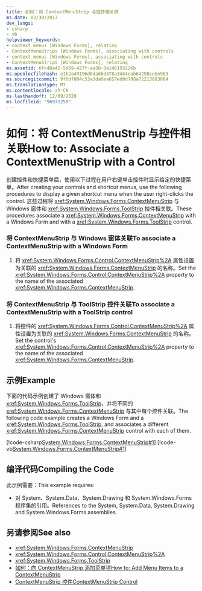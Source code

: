```yaml
---
title: 如何：将 ContextMenuStrip 与控件相关联
ms.date: 03/30/2017
dev_langs:
- csharp
- vb
helpviewer_keywords:
- context menus [Windows Forms], relating
- ContextMenuStrips [Windows Forms], associating with controls
- context menus [Windows Forms], associating with controls
- ContextMenuStrips [Windows Forms], relating
ms.assetid: 6fc40a42-5d69-427f-aa30-0a146193226b
ms.openlocfilehash: e1b2a49196d6da66d478a3d44eab64298cebe969
ms.sourcegitcommit: 9f6df084c53a3da0ea657ed0d708a72213683084
ms.translationtype: MT
ms.contentlocale: zh-CN
ms.lasthandoff: 12/09/2020
ms.locfileid: "96971259"
---
```

# <a name="how-to-associate-a-contextmenustrip-with-a-control"></a><span data-ttu-id="c236e-102">如何：将 ContextMenuStrip 与控件相关联</span><span class="sxs-lookup"><span data-stu-id="c236e-102">How to: Associate a ContextMenuStrip with a Control</span></span>
<span data-ttu-id="c236e-103">创建控件和快捷菜单后，使用以下过程在用户右键单击控件时显示给定的快捷菜单。</span><span class="sxs-lookup"><span data-stu-id="c236e-103">After creating your controls and shortcut menus, use the following procedures to display a given shortcut menu when the user right-clicks the control.</span></span> <span data-ttu-id="c236e-104">这些过程将 <xref:System.Windows.Forms.ContextMenuStrip> 与 Windows 窗体和 <xref:System.Windows.Forms.ToolStrip> 控件相关联。</span><span class="sxs-lookup"><span data-stu-id="c236e-104">These procedures associate a <xref:System.Windows.Forms.ContextMenuStrip> with a Windows Form and with a <xref:System.Windows.Forms.ToolStrip> control.</span></span>  
  
### <a name="to-associate-a-contextmenustrip-with-a-windows-form"></a><span data-ttu-id="c236e-105">将 ContextMenuStrip 与 Windows 窗体关联</span><span class="sxs-lookup"><span data-stu-id="c236e-105">To associate a ContextMenuStrip with a Windows Form</span></span>  
  
1. <span data-ttu-id="c236e-106">将 <xref:System.Windows.Forms.Control.ContextMenuStrip%2A> 属性设置为关联的 <xref:System.Windows.Forms.ContextMenuStrip> 的名称。</span><span class="sxs-lookup"><span data-stu-id="c236e-106">Set the <xref:System.Windows.Forms.Control.ContextMenuStrip%2A> property to the name of the associated <xref:System.Windows.Forms.ContextMenuStrip>.</span></span>  
  
### <a name="to-associate-a-contextmenustrip-with-a-toolstrip-control"></a><span data-ttu-id="c236e-107">将 ContextMenuStrip 与 ToolStrip 控件关联</span><span class="sxs-lookup"><span data-stu-id="c236e-107">To associate a ContextMenuStrip with a ToolStrip control</span></span>  
  
1. <span data-ttu-id="c236e-108">将控件的 <xref:System.Windows.Forms.Control.ContextMenuStrip%2A> 属性设置为关联的 <xref:System.Windows.Forms.ContextMenuStrip> 的名称。</span><span class="sxs-lookup"><span data-stu-id="c236e-108">Set the control's <xref:System.Windows.Forms.Control.ContextMenuStrip%2A> property to the name of the associated <xref:System.Windows.Forms.ContextMenuStrip>.</span></span>  
  
## <a name="example"></a><span data-ttu-id="c236e-109">示例</span><span class="sxs-lookup"><span data-stu-id="c236e-109">Example</span></span>  
 <span data-ttu-id="c236e-110">下面的代码示例创建了 Windows 窗体和 <xref:System.Windows.Forms.ToolStrip>，并将不同的 <xref:System.Windows.Forms.ContextMenuStrip> 与其中每个控件关联。</span><span class="sxs-lookup"><span data-stu-id="c236e-110">The following code example creates a Windows Form and a <xref:System.Windows.Forms.ToolStrip>, and associates a different <xref:System.Windows.Forms.ContextMenuStrip> control with each of them.</span></span>  
  
 [!code-csharp[System.Windows.Forms.ContextMenuStrip#1](~/samples/snippets/csharp/VS_Snippets_Winforms/System.Windows.Forms.ContextMenuStrip/CS/form1.cs#1)]
 [!code-vb[System.Windows.Forms.ContextMenuStrip#1](~/samples/snippets/visualbasic/VS_Snippets_Winforms/System.Windows.Forms.ContextMenuStrip/VB/form1.vb#1)]  
  
## <a name="compiling-the-code"></a><span data-ttu-id="c236e-111">编译代码</span><span class="sxs-lookup"><span data-stu-id="c236e-111">Compiling the Code</span></span>  
 <span data-ttu-id="c236e-112">此示例需要：</span><span class="sxs-lookup"><span data-stu-id="c236e-112">This example requires:</span></span>  
  
- <span data-ttu-id="c236e-113">对 System、System.Data、System.Drawing 和 System.Windows.Forms 程序集的引用。</span><span class="sxs-lookup"><span data-stu-id="c236e-113">References to the System, System.Data, System.Drawing and System.Windows.Forms assemblies.</span></span>  
  
## <a name="see-also"></a><span data-ttu-id="c236e-114">另请参阅</span><span class="sxs-lookup"><span data-stu-id="c236e-114">See also</span></span>

- <xref:System.Windows.Forms.ContextMenuStrip>
- <xref:System.Windows.Forms.Control.ContextMenuStrip%2A>
- <xref:System.Windows.Forms.ToolStrip>
- [<span data-ttu-id="c236e-115">如何：向 ContextMenuStrip 添加菜单项</span><span class="sxs-lookup"><span data-stu-id="c236e-115">How to: Add Menu Items to a ContextMenuStrip</span></span>](how-to-add-menu-items-to-a-contextmenustrip.md)
- [<span data-ttu-id="c236e-116">ContextMenuStrip 控件</span><span class="sxs-lookup"><span data-stu-id="c236e-116">ContextMenuStrip Control</span></span>](contextmenustrip-control.md)
